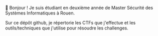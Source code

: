 👋 Bonjour ! Je suis étudiant en deuxième année de Master Sécurité des Systèmes Informatiques à Rouen. 

Sur ce dépôt github, je répertorie les CTFs que j'effectue et les outils/techniques que j'utilise pour résoudre les challenges.
